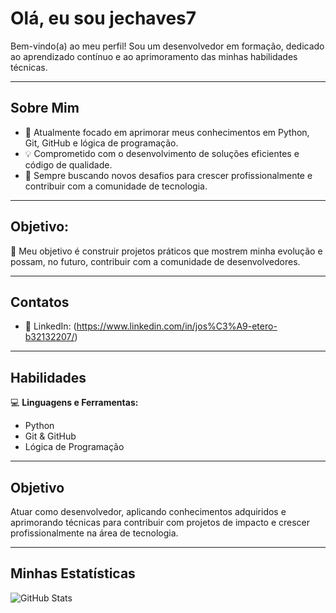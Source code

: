 # Olá, eu sou jechaves7

Bem-vindo(a) ao meu perfil! Sou um desenvolvedor em formação, dedicado ao aprendizado contínuo e ao aprimoramento das minhas habilidades técnicas.

---

## Sobre Mim

- 🎯 Atualmente focado em aprimorar meus conhecimentos em Python, Git, GitHub e lógica de programação.  
- 💡 Comprometido com o desenvolvimento de soluções eficientes e código de qualidade.  
- 🌱 Sempre buscando novos desafios para crescer profissionalmente e contribuir com a comunidade de tecnologia.

---

## Objetivo:  

🚀 Meu objetivo é construir projetos práticos que mostrem minha evolução e possam, no futuro, contribuir com a comunidade de desenvolvedores.

---

## Contatos

- 🔗 LinkedIn: (https://www.linkedin.com/in/jos%C3%A9-etero-b32132207/)  

---

## Habilidades

💻 **Linguagens e Ferramentas:**  
- Python  
- Git & GitHub  
- Lógica de Programação

---

## Objetivo

Atuar como desenvolvedor, aplicando conhecimentos adquiridos e aprimorando técnicas para contribuir com projetos de impacto e crescer profissionalmente na área de tecnologia.

---

## Minhas Estatísticas

![GitHub Stats](https://github-readme-stats.vercel.app/api?username=jechaves7&show_icons=true&theme=radical)





    
